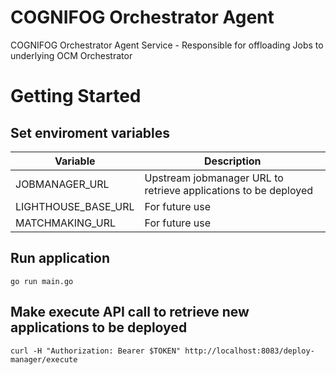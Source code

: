 # COGNIFOG Orchestrator Agent

COGNIFOG Orchestrator Agent Service - Responsible for offloading Jobs to underlying OCM Orchestrator

# Getting Started

## Set enviroment variables

| Variable         | Description     |
| ---------------- | --------------- |
| JOBMANAGER_URL        | Upstream jobmanager URL to retrieve applications to be deployed           |
| LIGHTHOUSE_BASE_URL          | For future use      |
| MATCHMAKING_URL          | For future use             |

## Run application

`go run main.go`

## Make execute API call to retrieve new applications to be deployed

`curl -H "Authorization: Bearer $TOKEN" http://localhost:8083/deploy-manager/execute`